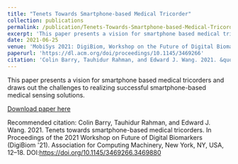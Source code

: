 ```yaml
---
title: "Tenets Towards Smartphone-based Medical Tricorder"
collection: publications
permalink: /publication/Tenets-Towards-Smartphone-based-Medical-Tricorder
excerpt: 'This paper presents a vision for smartphone based medical tricorders and draws out the challenges to realizing successful smartphone-based medical sensing solutions.'
date: 2021-06-25
venue: 'MobiSys 2021: DigiBiom, Workshop on the Future of Digital Biomarkers'
paperurl: 'https://dl.acm.org/doi/proceedings/10.1145/3469266'
citation: 'Colin Barry, Tauhidur Rahman, and Edward J. Wang. 2021. &quot;Tenets towards smartphone-based medical tricorders. &quot <i>In Proceedings of the 2021 Workshop on Future of Digital Biomarkers (DigiBiom 2021)</i>. Association for Computing Machinery, New York, NY, USA, 12–18. DOI:https://doi.org/10.1145/3469266.3469880' 
---
```

This paper presents a vision for smartphone based medical tricorders and draws out the challenges to realizing successful smartphone-based medical sensing solutions.

[Download paper here](https://dl.acm.org/doi/proceedings/10.1145/3469266)

Recommended citation: Colin Barry, Tauhidur Rahman, and Edward J. Wang. 2021. Tenets towards smartphone-based medical tricorders. In Proceedings of the 2021 Workshop on Future of Digital Biomarkers (DigiBiom '21). Association for Computing Machinery, New York, NY, USA, 12–18. DOI:https://doi.org/10.1145/3469266.3469880
